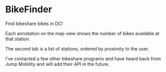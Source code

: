 # BikeFinder
Find bikeshare bikes in DC!

Each annotation on the map view shows the number of bikes available at that station. 

The second tab is a list of stations, ordered by proximity to the user. 

I've contacted a few other bikeshare programs and have heard back from Jump Mobility and will add their API in the future.
